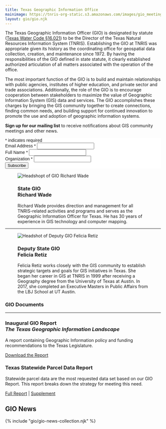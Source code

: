 ```yaml
---
title: Texas Geographic Information Office
mainimage: https://tnris-org-static.s3.amazonaws.com/images/gio_meeting_fromback.jpg
layout: gio/gio.njk
---
```


<div class="container">
	<div class="row">
		<div class="col-md-7">
			<p class="lead">The Texas Geographic Information Officer (GIO) is designated by statute (<a href="http://www.statutes.legis.state.tx.us/SOTWDocs/WA/htm/WA.16.htm">Texas Water Code §16.021</a>) to be the Director of the Texas Natural Resources Information System (TNRIS). Establishing the GIO at TNRIS was appropriate given its history as the coordinating office for geospatial data collection, creation, and maintenance since 1972. By having the responsibilities of the GIO defined in state statute, it clearly established authorized articulation of all matters associated with the operation of the office.</p>
			<p class="lead">The most important function of the GIO is to build and maintain relationships with public agencies, institutes of higher education, and private sector and trade associations. Additionally, the role of the GIO is to encourage cooperation between stakeholders to maximize the value of Geographic Information System (GIS) data and services. The GIO accomplishes these charges by bringing the GIS community together to create connections, finding common needs, and building support for continued innovation to promote the use and adoption of geographic information systems.</p>
			<p class="lead"><strong>Sign up for our mailing list</strong> to receive notifications about GIS community meetings and other news.</p>
			<!-- Begin Mailchimp Signup Form -->
			<link href="//cdn-images.mailchimp.com/embedcode/classic-10_7.css" rel="stylesheet" type="text/css">
			<style type="text/css">#mc_embed_signup{background:#fff; clear:left; font:14px Helvetica,Arial,sans-serif; }</style>
			<div id="mc_embed_signup">
				<form action="https://tnris.us2.list-manage.com/subscribe/post?u=d10adf1fa7b894025cbc7b722&amp;id=94fa65aef4" method="post" id="mc-embedded-subscribe-form" name="mc-embedded-subscribe-form" class="validate" target="_blank" novalidate>
			    <div id="mc_embed_signup_scroll">
						<div class="indicates-required"><span class="asterisk">*</span> indicates required</div>
						<div class="mc-field-group">
							<label for="mce-EMAIL">Email Address  <span class="asterisk">*</span></label>
							<input type="email" value="" name="EMAIL" class="required email" id="mce-EMAIL">
						</div>
						<div class="mc-field-group">
							<label for="mce-FNAME">Full Name  <span class="asterisk">*</span></label>
							<input type="text" value="" name="FNAME" class="required" id="mce-FNAME">
						</div>
						<div class="mc-field-group">
							<label for="mce-MMERGE4">Organization  <span class="asterisk">*</span></label>
							<input type="text" value="" name="MMERGE4" class="required" id="mce-MMERGE4">
						</div>
						<div id="mce-responses" class="clear">
							<div class="response" id="mce-error-response" style="display:none"></div>
							<div class="response" id="mce-success-response" style="display:none"></div>
						</div>    <!-- real people should not fill this in and expect good things - do not remove this or risk form bot signups-->
				    <div style="position: absolute; left: -5000px;" aria-hidden="true">
							<input type="text" name="b_d10adf1fa7b894025cbc7b722_94fa65aef4" tabindex="-1" value="">
						</div>
				    <div class="clear">
							<input type="submit" value="Subscribe" name="subscribe" id="mc-embedded-subscribe" class="button">
						</div>
			    </div>
				</form>
			</div>
			<!--End mc_embed_signup-->
		</div>
		<div id="gioBios" class="col-md-5">
			<figure class="media">
				<div class="media-left">
					<img class="img-circle headshot" src="https://tnris-org-static.s3.amazonaws.com/images/richard_headshot.jpg" alt="Headshopt of GIO Richard Wade">
				</div>
				<div class="media-body">
				  <h3>State GIO<br><strong>Richard Wade</strong></h3>
				  <p>Richard Wade provides direction and management for all TNRIS-related activities and programs and serves as the Geographic Information Officer for Texas. He has 30 years of experience in GIS technology and computer mapping.</p>
				</div>
			</figure>
			<hr class="noMarg">
			<figure class="media">
				<div class="media-left">
					<img class="img-circle headshot" alt="Headshot of Deputy GIO Felicia Retiz" src="https://tnris-org-static.s3.amazonaws.com/images/felicia_headshot.jpg">
				</div>
				<div class="media-body">
				  <h3 class="mt-0">Deputy State GIO<br><strong>Felicia Retiz</strong></h3>
				  <p>Felicia Retiz works closely with the GIS community to establish strategic targets and goals for GIS initiatives in Texas. She began her career in GIS at TNRIS in 1999 after receiving a Geography degree from the University of Texas at Austin. In 2017, she completed an Executive Masters in Public Affairs from the LBJ School at UT Austin.</p>
				</div>
			</figure>
		</div>
	</div>
</div>
<section id="gio-reports">
	<div class="container">
		<h3 class="text-center">GIO Documents</h3>
		<hr class="noMarg">
		<div class="row">
			<div id="geolandscape" class="col-md-6">
				<h3>
					<i class="glyphicon glyphicon-file iconExtended"></i> Inaugural GIO Report<br><em>The Texas Geographic Information Landscape</em>
				</h3>
				<p>A report containing Geographic Information policy and funding recommendations to the Texas Legislature.</p>
				<a href="https://tnris-org-static.s3.amazonaws.com/documents/Geographic-Information-Officer-REPORT-digital.pdf"><i class="glyphicon glyphicon-download-alt"></i> Download the Report</a>
			</div>
			<div id="parcelreport" class="col-md-6">
				<h3><i class="glyphicon glyphicon-file"></i> Texas Statewide Parcel Data Report</h3>
			  <p>Statewide parcel data are the most requested data set based on our GIO Report. This report breaks down the strategy for meeting this need.</p>
			  <a href="https://tnris-org-static.s3.amazonaws.com/documents/texas-statewide-parcel-data-report-20190802.pdf"><i class="glyphicon glyphicon-download-alt"></i>  Full Report</a> | <a href="https://tnris-org-static.s3.amazonaws.com/documents/texas-statewide-parcel-data-supplement-20190802.pdf"><i class="glyphicon glyphicon-download-alt"></i> Supplement</a>
			</div>
		</div>
	</div>
</section>
<section class="container">
	<div class="row">
		<div class="col-md-8">
			<h2>GIO News</h2>
			{% include "gio/gio-news-collection.njk" %}
		</div>
	</div>
</section>
